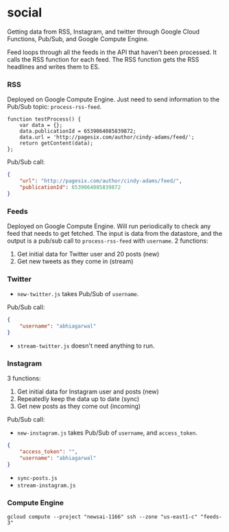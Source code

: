 # social

Getting data from RSS, Instagram, and twitter through Google Cloud Functions, Pub/Sub, and Google Compute Engine.

Feed loops through all the feeds in the API that haven't been processed. It calls the RSS function for each feed. The RSS function gets the RSS headlines and writes them to ES.

### RSS

Deployed on Google Compute Engine. Just need to send information to the Pub/Sub topic: `process-rss-feed`.

```
function testProcess() {
    var data = {};
    data.publicationId = 6539064085839872;
    data.url = 'http://pagesix.com/author/cindy-adams/feed/';
    return getContent(data);
};
```

Pub/Sub call:

```json
{
    "url": "http://pagesix.com/author/cindy-adams/feed/",
    "publicationId": 6539064085839872
}
```

### Feeds

Deployed on Google Compute Engine. Will run periodically to check any feed that needs to get fetched. The input is data from the datastore, and the output is a pub/sub call to `process-rss-feed` with `username`. 2 functions:

1. Get initial data for Twitter user and 20 posts (new)
2. Get new tweets as they come in (stream)

### Twitter

- `new-twitter.js` takes Pub/Sub of `username`.

Pub/Sub call:

```json
{
    "username": "abhiagarwal"
}
```

- `stream-twitter.js` doesn't need anything to run.

### Instagram

3 functions:

1. Get initial data for Instagram user and posts (new)
2. Repeatedly keep the data up to date (sync)
3. Get new posts as they come out (incoming)

Pub/Sub call:

- `new-instagram.js` takes Pub/Sub of `username`, and `access_token`.

```json
{
    "access_token": "",
    "username": "abhiagarwal"
}
```

- `sync-posts.js`
- `stream-instagram.js`

### Compute Engine

`gcloud compute --project "newsai-1166" ssh --zone "us-east1-c" "feeds-3"`
